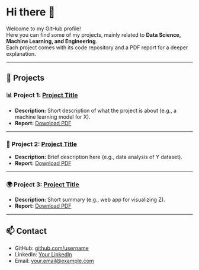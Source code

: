 # Hi there 👋

Welcome to my GitHub profile!  
Here you can find some of my projects, mainly related to **Data Science, Machine Learning, and Engineering**.  
Each project comes with its code repository and a PDF report for a deeper explanation.

---

## 🚀 Projects

### 📊 Project 1: [Project Title](https://github.com/username/project1)
- **Description:** Short description of what the project is about (e.g., a machine learning model for X).  
- **Report:** [Download PDF](link-to-pdf)

---

### 🤖 Project 2: [Project Title](https://github.com/username/project2)
- **Description:** Brief description here (e.g., data analysis of Y dataset).  
- **Report:** [Download PDF](link-to-pdf)

---

### 🌍 Project 3: [Project Title](https://github.com/username/project3)
- **Description:** Short summary (e.g., web app for visualizing Z).  
- **Report:** [Download PDF](link-to-pdf)

---

## 📫 Contact
- GitHub: [github.com/username](https://github.com/username)  
- LinkedIn: [Your LinkedIn](https://linkedin.com/in/username)  
- Email: your.email@example.com

